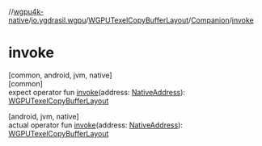 //[wgpu4k-native](../../../../index.md)/[io.ygdrasil.wgpu](../../index.md)/[WGPUTexelCopyBufferLayout](../index.md)/[Companion](index.md)/[invoke](invoke.md)

# invoke

[common, android, jvm, native]\
[common]\
expect operator fun [invoke](invoke.md)(address: [NativeAddress](../../../ffi/-native-address/index.md)): [WGPUTexelCopyBufferLayout](../index.md)

[android, jvm, native]\
actual operator fun [invoke](invoke.md)(address: [NativeAddress](../../../ffi/-native-address/index.md)): [WGPUTexelCopyBufferLayout](../index.md)